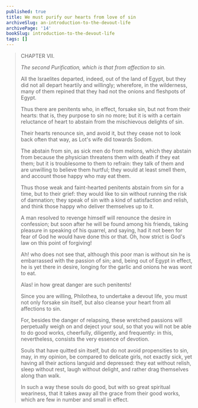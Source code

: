 ```yaml
---
published: true
title: We must purify our hearts from love of sin
archiveSlug: an-introduction-to-the-devout-life
archivePage: '14'
bookSlug: introduction-to-the-devout-life
tags: []
---
```


> CHAPTER VII.
>
> *The second Purification, which is that from affection to sin.*
>
> All the Israelites departed, indeed, out of the land of Egypt, but they did not all depart heartily and willingly; wherefore, in the wilderness, many of them repined that they had not the onions and fleshpots of Egypt.
>
> Thus there are penitents who, in effect, forsake sin, but not from their hearts: that is, they purpose to sin no more; but it is with a certain reluctance of heart to abstain from the mischievous delights of sin.
>
> Their hearts renounce sin, and avoid it, but they cease not to look back often that way, as Lot's wife did towards Sodom.
>
> The abstain from sin, as sick men do from melons, which they abstain from because the physician threatens them with death if they eat them; but it is troublesome to them to refrain: they talk of them and are unwilling to believe them hurtful; they would at least smell them, and account those happy who may eat them.
>
> Thus those weak and faint-hearted penitents abstain from sin for a time, but to their grief: they would like to sin without running the risk of damnation; they speak of sin with a kind of satisfaction and relish, and think those happy who deliver themselves up to it.
>
> A man resolved to revenge himself will renounce the desire in confession; but soon after he will be found among his friends, taking pleasure in speaking of his quarrel, and saying, had it not been for fear of God he would have done this or that. Oh, how strict is God's law on this point of forgiving!
>
> Ah! who does not see that, although this poor man is without sin he is embarrassed with the passion of sin; and, being out of Egypt in effect, he is yet there in desire, longing for the garlic and onions he was wont to eat.
>
> Alas! in how great danger are such penitents!
>
> Since you are willing, Philothea, to undertake a devout life, you must not only forsake sin itself, but also cleanse your heart from all affections to sin.
>
> For, besides the danger of relapsing, these wretched passions will perpetually weigh on and deject your soul, so that you will not be able to do good works, cheerfully, diligently, and frequently: in this, nevertheless, consists the very essence of devotion.
>
> Souls that have quitted sin itself, but do not avoid propensities to sin, may, in my opinion, be compared to delicate girls, not exactly sick, yet having all their actions languid and depressed: they eat without relish, sleep without rest, laugh without delight, and rather drag themselves along than walk.
>
> In such a way these souls do good, but with so great spiritual weariness, that it takes away all the grace from their good works, which are few in number and small in effect.
